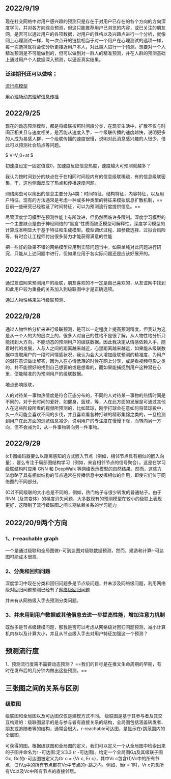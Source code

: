 ## 2022/9/19
现在社交网络中对用户感兴趣的预测只是存在于对用户已存在的各个方向的方向深度学习，并对各方向综合预测，但这只能推荐用户已浏览的内容，或已关注的朋友网，是否可以通过用户的各项数据，对用户的性格以及兴趣点进行一个分析，就像网上心理测试一样，每一次点开的链接相当于对一个用户在心理测试的选项一样，每一次选择就将会使分析更接近用户本人，对此类人进行一个预测。想要对一个人精准预测是不可能做到的，但可以做到对一群人的精准预测，并在人群的预测基础上通过用户个人数据深入预测，以逼近真实结果。
### 泛读期刊还可以做啥；
[流行病模型](https://www.sciencedirect.com/science/article/pii/S0957417422004675?via%3Dihub)

[用心理场动态理解信息传播](https://www.sciencedirect.com/science/article/pii/S0306457322000760?via%3Dihub#b16)
## 2022/9/25
现在的动态预测模型，都是将级联按照时间段分类，在现实生活中，扩散不仅与时间正相关且与速度相关，是否能从速度入手，一个级联传播的速度越快，说明更多的人成为易感人群，一个级联传播的速度很慢，说明对此消息感兴趣的人很少，借此可以预测社会热点等问题。

$
V=V_0+at
$

初速度设定一固定值或0，加速度反应信息热度，速度越大可预测就越多？

我认为按时间划分的缺点在于在相同时间段内有的信息级联稀疏，有的信息级联密集，干，这也侧面反应了热点和传播速度问题。

网络爬虫可以爬出的信息主要分为4类：时间特征，结构特征，内容特征，以及用户特征。现有的方法通常是考虑一种或多种类型的特征来模拟信息扩散机制，==目前一些研究已经验证了时间特征，可以为预测流行度提供信息。==

尽管深度学习模型在预测性能上有所改进，但仍然面临许多限制。深度学习模型的一个主要缺点是由于神经网络的“黑盒”性质而缺乏模型可解释性。深度学习模型的计算成本明显大于基于特征和生成模型。模型调优过程、超参数选择、过拟合风险等，有时会让工程师付出很多努力才能获得满意的性能

把一些好的效果不错的网络模型应用到实际问题当中。如果单纯对此问题进行研究，只能从上述问题中进行，但如果应用于各实际问题还是应该好展开的。
## 2022/9/27
通过友谊网来预测用户的级联，朋友喜欢的不一定是自己喜欢的，从友谊网中找到和此用户较为重叠的关系加入到级联图中才是正确选项。

通过人物性格来进行级联预测、
## 2022/9/28
通过人物性格分析来进行级联预测，是可以一定程度上提高预测精度，但我认为这是从一个人的大的层次上的，很多人对自己的性格不是很了解，从人物性格分析只能找到大方向，不能动态的预测用户的级联数据。因此我决定从情感依赖入手，随着时代的发展，人与人之间的距离越来越近，心里距离越来越远，如果能从级联数据中提取用户的一段时间情感状况，我认为会大大增加级联预测的精准度，为用户的潜在意识做出解答，因为人在心情低落的时候在网上分享，或是看视频电影之类的，并不能很好的找到自己想要的或是想看的，而如果能捕捉到用户这种潜在心里，便能精准的为预测用户的级联数据。

地点影响级联，

人的对待某一事物热情度是符合正态分布的，不同的人对待某一事物的热情时间是不同的，对于长时间的爱好，如健身，篮球，等，人在此方面的发展是可通过其他人在这些阶段所看的视频所预测的，比如篮球，刚学打球会在意如何将篮球投中，久一点可能会喜欢不同的步伐，并且喜欢看各种打球的精彩集锦之类的，一旦检测到用户在此方面的浏览信息减少，说明用户的专注度在慢慢下降，而转向另一方向，但不会减为0，从一件事物转向另一件事物。

## 2022/9/29
(c1)图编码器要么以距离感知的方式嵌入节点（例如，相邻节点具有相似的嵌入向量），要么专注于局部图结构学习（例如，来自相邻节点的信号聚合）。这是在学习级联结构时应用 GNN 和 DeepWalk 等网络表示模型的自然结果。然而，这些方法忽略了具有相似结构的节点通常在传播信息中发挥相似的作用，即使它们位于网络图的不同部分。

(C2)不同级联的大小总是不同的，例如，热门帖子与很少转发的普通帖子。由于 RNN（及其变体）的梯度消失问题，大多数现有的预测模型在较小的级联上表现更好，这限制了流行级联图之间长期依赖关系的学习能力

## 2022/20/9两个方向
### 1、r-reachable graph
一个是通过级联和全局图做r-可到达图对级联数据预测，然而，建造和计算r-可达图可能成本很高。
### 2、分类和回归问题
深度学习中现在分类和回归问题多是节点级问题，并未涉及网络级问题，利用网络级对回归问题预测已经有了[网络级回归问题](https://www.sciencedirect.com/science/article/pii/S0306437922000412?via%3Dihub#fig1)

并未有从网络级入手去预测分类问题。

### 3、并未用到用户数据或其他信息去进一步提高性能，增加注意力机制

既然多是节点级建模问题，那我是否可以考虑从网络级对回归问题预测，减小计算机内存以及计算大小，并且从节点级入手去对用户特征加强这一个预测？

## 预测流行度
1、预测流行度需不需要动态预测？
==我们的目标是在推文生命周期的早期，有时在发布后的几分钟内做出这些预测。==
## 三张图之间的关系与区别
### 级联图
级联图和全局图以及可达图仅仅是建模方式不同。
级联图是基于其参与者及其交互构建的：级联图显示的是与参与者有直接关系的结构，全局图包括涵盖转发者、朋友或追随者等的结构，通常会很大，r-reachable可达图，是显示在r跳范围内的全局图。

可获得的图。根据级联图和全局图的定义，我们可以定义一个从全局图中检索出来的子图并命名为r -可达图:定义3.3 (r -可达图)。给定一个全局图Gд及其级联子图Gc, Gc的r-可达图被定义为Gr c = {Vr c, Er c}，其中Vr c包含(1)Vc中的所有节点，(2)Vд中的所有节点都在Vc中节点的r-跳之内。例如，当r = 1时，Vr c包含所有Vc以及Vc中所有节点的直接邻居。